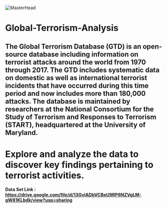![MasterHead](https://st2.depositphotos.com/4177785/8290/v/950/depositphotos_82903054-stock-illustration-stop-terrorism-banner.jpg)

# Global-Terrorism-Analysis

## <b> The Global Terrorism Database (GTD) is an open-source database including information on terrorist attacks around the world from 1970 through 2017. The GTD includes systematic data on domestic as well as international terrorist incidents that have occurred during this time period and now includes more than 180,000 attacks. The database is maintained by researchers at the National Consortium for the Study of Terrorism and Responses to Terrorism (START), headquartered at the University of Maryland.</b>

# <b> Explore and analyze the data to discover key findings pertaining to terrorist activities. </b>

#### Data Set Link : https://drive.google.com/file/d/13GvlADbVCBeU9RP6NZVgLM-gW81KLbdk/view?usp=sharing
